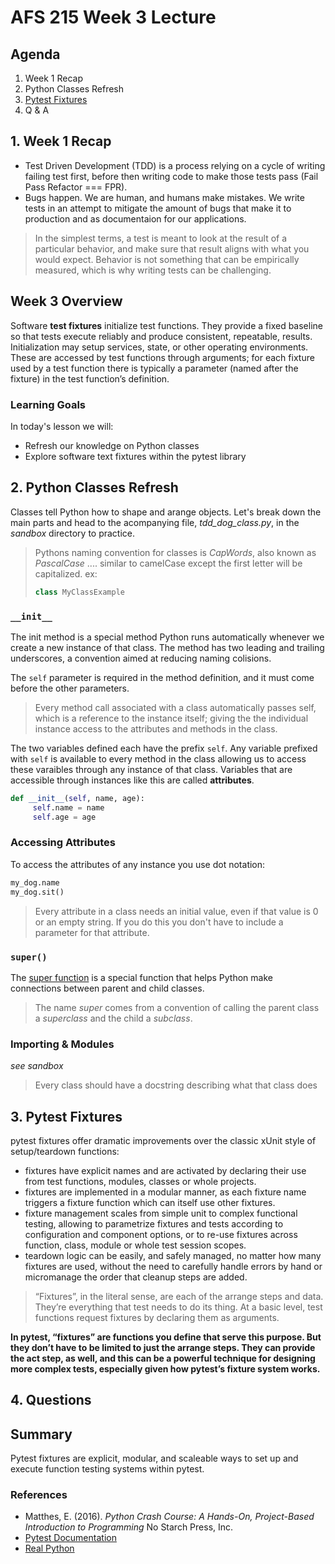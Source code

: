 # AFS 215 Week 3 Lecture

## Agenda

1. Week 1 Recap
2. Python Classes Refresh
3. [Pytest Fixtures](https://docs.pytest.org/en/6.2.x/fixture.html)
4. Q & A

## 1. Week 1 Recap

- Test Driven Development (TDD) is a process relying on a cycle of writing failing test first, before then writing code to make those tests pass (Fail Pass Refactor === FPR).
- Bugs happen. We are human, and humans make mistakes. We write tests in an attempt to mitigate the amount of bugs that make it to production and as documentaion for our applications.

> In the simplest terms, a test is meant to look at the result of a particular behavior, and make sure that result aligns with what you would expect. Behavior is not something that can be empirically measured, which is why writing tests can be challenging.

## Week 3 Overview

Software **test fixtures** initialize test functions. They provide a fixed baseline so that tests execute reliably and produce consistent, repeatable, results. Initialization may setup services, state, or other operating environments. These are accessed by test functions through arguments; for each fixture used by a test function there is typically a parameter (named after the fixture) in the test function’s definition.

### Learning Goals

In today's lesson we will:

- Refresh our knowledge on Python classes
- Explore software text fixtures within the pytest library

## 2. Python Classes Refresh

Classes tell Python how to shape and arange objects. Let's break down the main parts and head to the acompanying file, _tdd_dog_class.py_, in the _sandbox_ directory to practice.

> Pythons naming convention for classes is _CapWords_, also known as _PascalCase_ .... similar to camelCase except the first letter will be capitalized. ex:
>
> ```python
> class MyClassExample
> ```

### `__init__`

The init method is a special method Python runs automatically whenever we create a new instance of that class. The method has two leading and trailing underscores, a convention aimed at reducing naming colisions.

The `self` parameter is required in the method definition, and it must come before the other parameters.

> Every method call associated with a class automatically passes self, which is a reference to the instance itself; giving the the individual instance access to the attributes and methods in the class.

The two variables defined each have the prefix `self`. Any variable prefixed with `self` is available to every method in the class allowing us to access these varaibles through any instance of that class. Variables that are accessible through instances like this are called **attributes**.

```python
def __init__(self, name, age):
     self.name = name
     self.age = age
```

### Accessing Attributes

To access the attributes of any instance you use dot notation:

```python
my_dog.name 
my_dog.sit()
```

> Every attribute in a class needs an initial value, even if that value is 0 or an empty string. If you do this you don't have to include a parameter for that attribute.

### `super()`

The [super function](https://realpython.com/python-super/) is a special function that helps Python make connections between parent and child classes.

> The name _super_ comes from a convention of calling the parent class a _superclass_ and the child a _subclass_.

### Importing & Modules

_see sandbox_

> Every class should have a docstring describing what that class does

## 3. Pytest Fixtures

pytest fixtures offer dramatic improvements over the classic xUnit style of setup/teardown functions:

- fixtures have explicit names and are activated by declaring their use from test functions, modules, classes or whole projects.
- fixtures are implemented in a modular manner, as each fixture name triggers a fixture function which can itself use other fixtures.
- fixture management scales from simple unit to complex functional testing, allowing to parametrize fixtures and tests according to configuration and component options, or to re-use fixtures across function, class, module or whole test session scopes.
- teardown logic can be easily, and safely managed, no matter how many fixtures are used, without the need to carefully handle errors by hand or micromanage the order that cleanup steps are added.

> “Fixtures”, in the literal sense, are each of the arrange steps and data. They’re everything that test needs to do its thing. At a basic level, test functions request fixtures by declaring them as arguments.

**In pytest, “fixtures” are functions you define that serve this purpose. But they don’t have to be limited to just the arrange steps. They can provide the act step, as well, and this can be a powerful technique for designing more complex tests, especially given how pytest’s fixture system works.**

## 4. Questions

## Summary

Pytest fixtures are explicit, modular, and scaleable ways to set up and execute function testing systems within pytest.

### References

- Matthes, E. (2016). _Python Crash Course: A Hands-On, Project-Based Introduction to Programming_ No Starch Press, Inc.
- [Pytest Documentation](https://docs.pytest.org/en/7.1.x/)
- [Real Python](https://realpython.com/python-super/)
